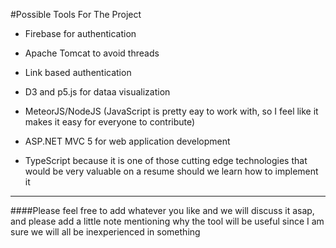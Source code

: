 #Possible Tools For The Project

- Firebase for authentication

- Apache Tomcat to avoid threads

- Link based authentication

- D3 and p5.js for dataa visualization

- MeteorJS/NodeJS (JavaScript is pretty eay to work with, so I feel like it makes it easy for everyone to contribute)

- ASP.NET MVC 5 for web application development

- TypeScript because it is one of those cutting edge technologies that would be very valuable on a resume should we learn how to implement it

***

####Please feel free to add whatever you like and we will discuss it asap, and please add a little note mentioning why the tool will be useful since I am sure we will all be inexperienced in something
